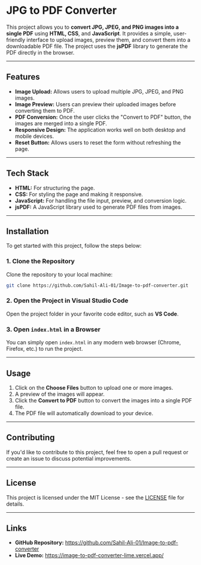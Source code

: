 
# **JPG to PDF Converter**

This project allows you to **convert JPG, JPEG, and PNG images into a single PDF** using **HTML, CSS**, and **JavaScript**. It provides a simple, user-friendly interface to upload images, preview them, and convert them into a downloadable PDF file. The project uses the **jsPDF** library to generate the PDF directly in the browser.

---

## **Features**

- **Image Upload:** Allows users to upload multiple JPG, JPEG, and PNG images.
- **Image Preview:** Users can preview their uploaded images before converting them to PDF.
- **PDF Conversion:** Once the user clicks the "Convert to PDF" button, the images are merged into a single PDF.
- **Responsive Design:** The application works well on both desktop and mobile devices.
- **Reset Button:** Allows users to reset the form without refreshing the page.

---

## **Tech Stack**

- **HTML:** For structuring the page.
- **CSS:** For styling the page and making it responsive.
- **JavaScript:** For handling the file input, preview, and conversion logic.
- **jsPDF:** A JavaScript library used to generate PDF files from images.

---

## **Installation**

To get started with this project, follow the steps below:

### 1. **Clone the Repository**

Clone the repository to your local machine:

```bash
git clone https://github.com/Sahil-Ali-01/Image-to-pdf-converter.git
```

### 2. **Open the Project in Visual Studio Code**

Open the project folder in your favorite code editor, such as **VS Code**.

### 3. **Open `index.html` in a Browser**

You can simply open `index.html` in any modern web browser (Chrome, Firefox, etc.) to run the project.

---

## **Usage**

1. Click on the **Choose Files** button to upload one or more images.
2. A preview of the images will appear.
3. Click the **Convert to PDF** button to convert the images into a single PDF file.
4. The PDF file will automatically download to your device.

---

## **Contributing**

If you'd like to contribute to this project, feel free to open a pull request or create an issue to discuss potential improvements.

---

## **License**

This project is licensed under the MIT License - see the [LICENSE](LICENSE) file for details.

---

## **Links**

- **GitHub Repository:** https://github.com/Sahil-Ali-01/Image-to-pdf-converter
- **Live Demo:** https://image-to-pdf-converter-lime.vercel.app/
